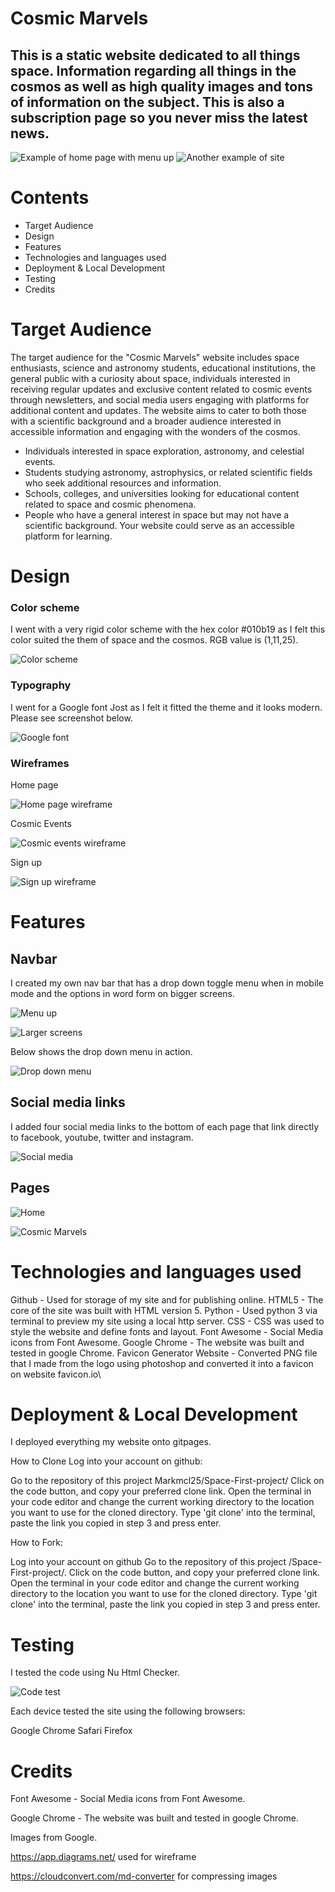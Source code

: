  # Cosmic Marvels

## This is a static website dedicated to all things space. Information regarding all things in the cosmos as well as high quality images and tons of information on the subject. This is also a subscription page so you never miss the latest news.

![Example of home page with menu up](./assets/images/largescreenexample.png)     ![Another example of site](./assets/images/smallscreenexample.png)

# Contents

* Target Audience
* Design
* Features
* Technologies and languages used
* Deployment & Local Development
* Testing
* Credits

# Target Audience

The target audience for the "Cosmic Marvels" website includes space enthusiasts, science and astronomy students, educational institutions, the general public with a curiosity about space, individuals interested in receiving regular updates and exclusive content related to cosmic events through newsletters, and social media users engaging with platforms for additional content and updates. The website aims to cater to both those with a scientific background and a broader audience interested in accessible information and engaging with the wonders of the cosmos.

* Individuals interested in space exploration, astronomy, and celestial events.
* Students studying astronomy, astrophysics, or related scientific fields who seek additional resources and information.
* Schools, colleges, and universities looking for educational content related to space and cosmic phenomena.
* People who have a general interest in space but may not have a scientific background. Your website could serve as an accessible platform for learning.

# Design

### Color scheme

I went with a very rigid color scheme with the hex color #010b19 as I felt this color suited the them of space and the cosmos. RGB value is (1,11,25).

![Color scheme](./assets/images/readmecolorscheme.png)

### Typography

I went for a Google font Jost as I felt it fitted the theme and it looks modern. Please see screenshot below. 

![Google font](./assets/images/readmefont.png)

### Wireframes

Home page

![Home page wireframe](./assets/images/wireframe1.png)

Cosmic Events

![Cosmic events wireframe](./assets/images/wireframe2.png)

Sign up

![Sign up wireframe](./assets/images/wireframe3.png)

# Features
## Navbar
I created my own nav bar that has a drop down toggle menu when in mobile mode and the options in word form on bigger screens.

![Menu up](./assets/images/navbar1.png)

![Larger screens](./assets/images/navbarlargescreen.png)

Below shows the drop down menu in action.

![Drop down menu](./assets/images/navbar2.png)

## Social media links

I added four social media links to the bottom of each page that link directly to facebook, youtube, twitter and instagram.

![Social media](./assets/images/socialmedia.png)

## Pages

![Home](./assets/images/page1.png)

![Cosmic Marvels](./assets/images/page3.png)

# Technologies and languages used

Github - Used for storage of my site and for publishing online.
HTML5 - The core of the site was built with HTML version 5.
Python - Used python 3 via terminal to preview my site using a local http server.
CSS - CSS was used to style the website and define fonts and layout.
Font Awesome - Social Media icons from Font Awesome.
Google Chrome - The website was built and tested in google Chrome.
Favicon Generator Website - Converted PNG file that I made from the logo using photoshop and converted it into a favicon on website favicon.io\

# Deployment & Local Development

I deployed everything my website onto gitpages.

How to Clone
Log into your account on github:


Go to the repository of this project Markmcl25/Space-First-project/
Click on the code button, and copy your preferred clone link.
Open the terminal in your code editor and change the current working directory to the location you want to use for the cloned directory.
Type 'git clone' into the terminal, paste the link you copied in step 3 and press enter.

How to Fork:

Log into your account on github
Go to the repository of this project /Space-First-project/.
Click on the code button, and copy your preferred clone link.
Open the terminal in your code editor and change the current working directory to the location you want to use for the cloned directory.
Type 'git clone' into the terminal, paste the link you copied in step 3 and press enter.

# Testing

I tested the code using Nu Html Checker.

![Code test](./assets/images/test1.png)

Each device tested the site using the following browsers:

Google Chrome
Safari
Firefox

# Credits

Font Awesome - Social Media icons from Font Awesome.

Google Chrome - The website was built and tested in google Chrome.

Images from Google.

https://app.diagrams.net/ used for wireframe

https://cloudconvert.com/md-converter for compressing images

